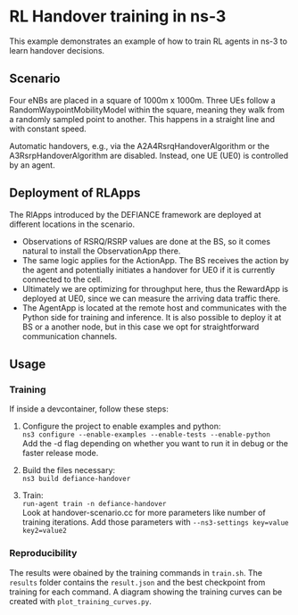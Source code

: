 # RL Handover training in ns-3

This example demonstrates an example of how to train RL agents in ns-3 to learn handover decisions.

## Scenario

Four eNBs are placed in a square of 1000m x 1000m. Three UEs follow a RandomWaypointMobilityModel within the square, meaning they walk from a randomly sampled point to another. This happens in a straight line and with constant speed.

Automatic handovers, e.g., via the A2A4RsrqHandoverAlgorithm or the A3RsrpHandoverAlgorithm are disabled. Instead, one UE (UE0) is controlled by an agent.

## Deployment of RLApps

The RlApps introduced by the DEFIANCE framework are deployed at different locations in the scenario.
- Observations of RSRQ/RSRP values are done at the BS, so it comes natural to install the ObservationApp there.
- The same logic applies for the ActionApp. The BS receives the action by the agent and potentially initiates a handover for UE0 if it is currently connected to the cell.
- Ultimately we are optimizing for throughput here, thus the RewardApp is deployed at UE0, since we can measure the arriving data traffic there.
- The AgentApp is located at the remote host and communicates with the Python side for training and inference. It is also possible to deploy it at BS or a another node, but in this case we opt for straightforward communication channels.

## Usage

### Training

If inside a devcontainer, follow these steps:

1. Configure the project to enable examples and python: \
```ns3 configure --enable-examples --enable-tests --enable-python``` \
Add the -d flag depending on whether you want to run it in debug or the faster release mode.

2. Build the files necessary: \
```ns3 build defiance-handover```

3. Train:\
```run-agent train -n defiance-handover``` \
Look at handover-scenario.cc for more parameters like number of training iterations. Add those parameters with ```--ns3-settings key=value key2=value2```

### Reproducibility

The results were obained by the training commands in `train.sh`. The `results` folder contains the `result.json` and the best checkpoint from training for each command. A diagram showing the training curves can be created with `plot_training_curves.py`.
